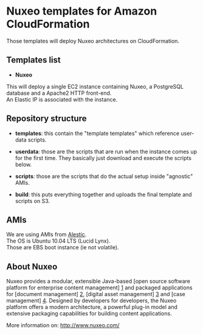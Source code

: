 # Nuxeo templates for Amazon CloudFormation

Those templates will deploy Nuxeo architectures on CloudFormation.


## Templates list

- **Nuxeo**

This will deploy a single EC2 instance containing Nuxeo, a PostgreSQL
database and a Apache2 HTTP front-end.  
An Elastic IP is associated with the instance.


## Repository structure

- **templates**: this contain the "template templates" which reference
  user-data scripts.

- **userdata**: those are the scripts that are run when the instance
  comes up for the first time.
  They basically just download and execute the scripts below.

- **scripts**: those are the scripts that do the actual setup inside
  "agnostic" AMIs.

- **build**: this puts everything together and uploads the final template
  and scripts on S3.


## AMIs

We are using AMIs from [Alestic](http://alestic.com/).  
The OS is Ubuntu 10.04 LTS (Lucid Lynx).  
Those are EBS boot instance (ie not volatile).


## About Nuxeo

Nuxeo provides a modular, extensible Java-based [open source software platform for enterprise content management] [1] and packaged applications for [document management] [2], [digital asset management] [3] and [case management] [4]. Designed by developers for developers, the Nuxeo platform offers a modern architecture, a powerful plug-in model and extensive packaging capabilities for building content applications.

[1]: http://www.nuxeo.com/en/products/ep
[2]: http://www.nuxeo.com/en/products/document-management
[3]: http://www.nuxeo.com/en/products/dam
[4]: http://www.nuxeo.com/en/products/case-management

More information on: <http://www.nuxeo.com/>

